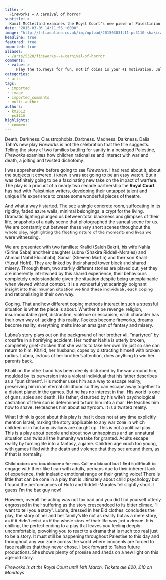 ```yaml
---
title: >
  Fireworks – A carnival of horror
subtitle: >
  Kamil McClelland examines the Royal Court’s new piece of Palestinian theatre
date: "2015-03-03 14:11:56 +0000"
image: "http://felixonline.co.uk/img/upload/201503031411-ps3110-shakira-riddell--morales-(lubna)-and-yusuf-hofri-(khalil)-in-fireworks-at-the-royal-court-theatre.-credit-helen-maybanks..jpg"
headline: true
featured: true
imported: true
aliases:
 - /arts/5320/fireworks--a-carnival-of-horror
comments:
 - value: >
     Play the tourneys for fun, not if coins is your #1 motivation. Julian already been a person in U.S youth National teams since he was 16 years-old. A yellow card equals 1 card and a red card equal 2 cards. <br>fifa 16 hack http://creditsfut.com/
categories:
 - arts
tags:
 - imported
 - image
 - imported_comments
 - multi-author
authors:
 - km2612
 - ps3110
highlights:
 - comment
---
```


Death. Darkness. Claustrophobia. Darkness. Madness. Darkness. Dalia Taha’s new play _Fireworks_ is not the celebration that the title suggests. Telling the story of two families battling for sanity in a besieged Palestine, _Fireworks_ examines how children rationalise and interact with war and death, a jolting and twisted dichotomy.

I was apprehensive before going to see _Fireworks_. I had read about it, about the subjects it covered. I knew it was not going to be an easy watch. But it was definitely going to be a fascinating new take on the impact of warfare. The play is a product of a nearly two decade partnership the __Royal Court__ has had with Palestinian writers, developing their untapped talent and unique life experience to create some wonderful pieces of theatre.

And what a way it started. The set: a single concrete room, suffocating in its rigidity, faded azure walls, minimal belongings, a crypt for the living. Dramatic lighting plunged us between total blackness and glimpses of their life, snapshots of a daily scene that photographed the surreal scene for us. We are constantly cut between these very short scenes throughout the whole play, highlighting the fleeting nature of the moments and lives we were witnessing.

We are presented with two families: Khalid (Saleh Bakri), his wife Nahla (Sirine Saba) and their daughter Lubna (Shakira Riddell-Morales) and Ahmad (Nabil Elouahabi), Samar (Shereen Martin) and their son Khalil (Yusuf Hofri). They are linked by their shared tower block and shared misery. Through them, two starkly different stories are played out, yet they are inherently intertwined by this shared experience, their behaviours completely understandable given the situation despite being unexplainable when viewed without context. It is a wonderful yet scaringly poignant insight into this inhuman situation we find these individuals, each coping and rationalising in their own way.

Coping. That and how different coping methods interact in such a stressful situation is what the piece is about. Whether it be revenge, religion, insurmountable grief, distraction, violence or escapism, each character has their own way of tackling this reality. Rockets become fireworks, dreams become reality, everything melts into an amalgam of fantasy and misery.

Lubna’s story plays out on the background of her brother Ali, “martyred” by crossfire in a horrifying accident. Her mother Nahla is utterly broken, completely grief-stricken that she wants to take her own life just so she can return to him. Khalid, her husband, copes by distracting himself with broken radios. Lubna, jealous of her brother’s attention, does anything to win her parents back.

Khalil on the other hand has been deeply disturbed by the war around him, moulded by its perversion into a violent individual that his father describes as a “punishment”. His mother uses him as a way to escape reality, preserving him in an eternal childhood so they can escape away together to a distant planet in the games. But he has no interest in that. His world is one of guns, spies and death. His father, disturbed by his wife’s psychological castration of their son is determined to turn him into a man. He teaches him how to shave. He teaches him about martyrdom. It is a twisted reality.

What I think is good about this play is that it does not at any time explicitly mention Israel, making the story applicable to any war zone in which children or in fact any civilians are caught up. This is not a political play. This is a play about people and about how unhappiness and an unnatural situation can twist all the humanity we take for granted. Adults escape reality by turning life into a fantasy, a game. Children age much too young, with games filled with the death and violence that they see around them, as if that is normality.

Child actors are troublesome for me. Call me biased but I find it difficult to engage with them like I can with adults, perhaps due to their inherent lack of experience, their inelastic emotional range or their grating voice! There is little that can be done in a play that is ultimately about child psychology but I found the performances of Hofri and Riddell-Morales fell slightly short. I guess I’m the bad guy now!

However, overall the acting was not too bad and you did find yourself utterly engrossed in their suffering as the story crescendoed to its bitter climax. “I want to tell you a story”. Lubna, dressed in her Eid clothes, concludes the play, the story of her and her family’s life not as reality but as a mere story, as if it didn’t exist, as if the whole story of their life was just a dream. It is chilling, the perfect ending to a play that leaves you feeling deeply uncomfortable, provoking you to react to a drama that is much too real just to be a story. It must still be happening throughout Palestine to this day and throughout any war zone across the world where innocents are forced to face realities that they never chose. I look forward to Taha’s future productions. She shows plenty of promise and sheds on a new light on this age-old story.

_Fireworks is at the Royal Court until 14th March. Tickets are £20, £10 on Mondays_
